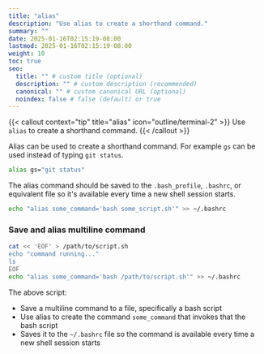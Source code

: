 ```yaml
---
title: "alias"
description: "Use alias to create a shorthand command."
summary: ""
date: 2025-01-16T02:15:19-08:00
lastmod: 2025-01-16T02:15:19-08:00
weight: 10
toc: true
seo:
  title: "" # custom title (optional)
  description: "" # custom description (recommended)
  canonical: "" # custom canonical URL (optional)
  noindex: false # false (default) or true
---
```


{{< callout context="tip" title="alias" icon="outline/terminal-2" >}}
Use `alias` to create a shorthand command.
{{< /callout >}}

Alias can be used to create a shorthand command. For example `gs` can be used instead of typing `git status`.

```bash
alias gs="git status"
```

The alias command should be saved to the `.bash_profile`, `.bashrc`, or equivalent file so it's available every time a new shell session starts.

```bash
echo "alias some_command='bash some_script.sh'" >> ~/.bashrc
```

### Save and alias multiline command

```bash
cat << 'EOF' > /path/to/script.sh
echo "command running..."
ls
EOF
echo "alias some_command='bash /path/to/script.sh'" >> ~/.bashrc
```

The above script:

- Save a multiline command to a file, specifically a bash script
- Use alias to create the command `some_command` that invokes that the bash script
- Saves it to the `~/.bashrc` file so the command is available every time a new shell session starts
